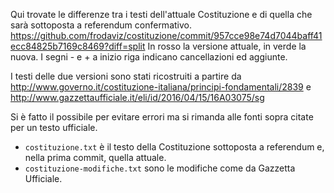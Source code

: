 Qui trovate le differenze tra i testi dell'attuale Costituzione e di quella che sarà sottoposta a referendum confermativo.
https://github.com/frodaviz/costituzione/commit/957cce98e74d7044baff41ecc84825b7169c8469?diff=split
In rosso la versione attuale, in verde la nuova. I segni - e + a inizio riga indicano cancellazioni ed aggiunte.

I testi delle due versioni sono stati ricostruiti a partire da http://www.governo.it/costituzione-italiana/principi-fondamentali/2839 e http://www.gazzettaufficiale.it/eli/id/2016/04/15/16A03075/sg

Si è fatto il possibile per evitare errori ma si rimanda alle fonti sopra citate per un testo ufficiale.

* ```costituzione.txt``` è il testo della Costituzione sottoposta a referendum e, nella prima commit, quella attuale.
* ```costituzione-modifiche.txt``` sono le modifiche come da Gazzetta Ufficiale.
